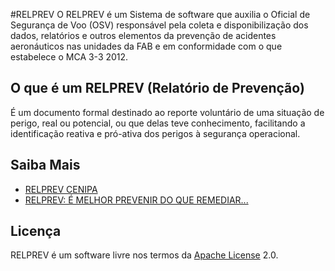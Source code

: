 #RELPREV
O RELPREV é um Sistema de software que auxilia o Oficial de Segurança de Voo (OSV) responsável pela coleta e disponibilização dos dados, relatórios e outros elementos da prevenção de acidentes aeronáuticos nas unidades da FAB e em conformidade com o que estabelece o MCA 3-3 2012.

## O que é um RELPREV (Relatório de Prevenção)
É um documento formal destinado ao reporte voluntário de uma situação de perigo, real ou potencial, ou que delas teve conhecimento, facilitando a identificação reativa e pró-ativa dos perigos à segurança operacional.

## Saiba Mais
* [RELPREV CENIPA][]
* [RELPREV: É MELHOR PREVENIR DO QUE REMEDIAR...][]

## Licença
RELPREV é um software livre nos termos da [Apache License][] 2.0.

[Apache License]: http://www.apache.org/licenses/LICENSE-2.0
[RELPREV: É MELHOR PREVENIR DO QUE REMEDIAR...]: http://segurancaaviacaocivil.blogspot.com.br/2013/10/relprev-e-melhor-prevenir-do-que.html
[RELPREV CENIPA]: http://www.cenipa.aer.mil.br/cenipa/index.php/legislacao/category/7-mca-manual-do-comando-da-aeronautica?download=31%3Amca-3-3